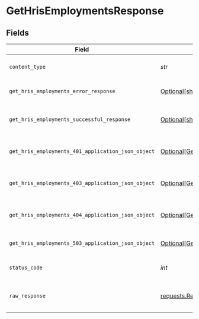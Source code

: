 # GetHrisEmploymentsResponse


## Fields

| Field                                                                                                                | Type                                                                                                                 | Required                                                                                                             | Description                                                                                                          |
| -------------------------------------------------------------------------------------------------------------------- | -------------------------------------------------------------------------------------------------------------------- | -------------------------------------------------------------------------------------------------------------------- | -------------------------------------------------------------------------------------------------------------------- |
| `content_type`                                                                                                       | *str*                                                                                                                | :heavy_check_mark:                                                                                                   | HTTP response content type for this operation                                                                        |
| `get_hris_employments_error_response`                                                                                | [Optional[shared.GetHrisEmploymentsErrorResponse]](../../models/shared/gethrisemploymentserrorresponse.md)           | :heavy_minus_sign:                                                                                                   | GET /hris/employments Error response                                                                                 |
| `get_hris_employments_successful_response`                                                                           | [Optional[shared.GetHrisEmploymentsSuccessfulResponse]](../../models/shared/gethrisemploymentssuccessfulresponse.md) | :heavy_minus_sign:                                                                                                   | GET /hris/employments Successful response                                                                            |
| `get_hris_employments_401_application_json_object`                                                                   | [Optional[GetHrisEmployments401ApplicationJSON]](../../models/operations/gethrisemployments401applicationjson.md)    | :heavy_minus_sign:                                                                                                   | Returned when the authentication header was invalid or missing.                                                      |
| `get_hris_employments_403_application_json_object`                                                                   | [Optional[GetHrisEmployments403ApplicationJSON]](../../models/operations/gethrisemployments403applicationjson.md)    | :heavy_minus_sign:                                                                                                   | Returned when the passed integration is inactive.                                                                    |
| `get_hris_employments_404_application_json_object`                                                                   | [Optional[GetHrisEmployments404ApplicationJSON]](../../models/operations/gethrisemployments404applicationjson.md)    | :heavy_minus_sign:                                                                                                   | Returned when a requested resource is not found.                                                                     |
| `get_hris_employments_503_application_json_object`                                                                   | [Optional[GetHrisEmployments503ApplicationJSON]](../../models/operations/gethrisemployments503applicationjson.md)    | :heavy_minus_sign:                                                                                                   | Returned when no sync has finished successfully yet                                                                  |
| `status_code`                                                                                                        | *int*                                                                                                                | :heavy_check_mark:                                                                                                   | HTTP response status code for this operation                                                                         |
| `raw_response`                                                                                                       | [requests.Response](https://requests.readthedocs.io/en/latest/api/#requests.Response)                                | :heavy_minus_sign:                                                                                                   | Raw HTTP response; suitable for custom response parsing                                                              |